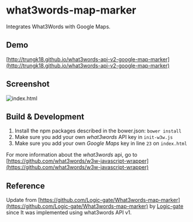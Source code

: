 # what3words-map-marker

Integrates What3Words with Google Maps.

## Demo

[http://trungk18.github.io/what3words-api-v2-google-map-marker](http://trungk18.github.io/what3words-api-v2-google-map-marker)

## Screenshot

![index.html](http://i.imgur.com/KhJMEI7.png)

## Build & Development

1. Install the npm packages described in the bower.json: `bower install`
2. Make sure you add your own *what3words* API key in `init-w3w.js`
3. Make sure you add your own *Google Maps* key in line `23` on `index.html` 


For more information about the *what3words* api, go to [https://github.com/what3words/w3w-javascript-wrapper](https://github.com/what3words/w3w-javascript-wrapper)

## Reference 

Update from [https://github.com/Logic-gate/What3words-map-marker](https://github.com/Logic-gate/What3words-map-marker) by [Logic-gate](https://github.com/Logic-gate) since It was implemented using what3words API v1.